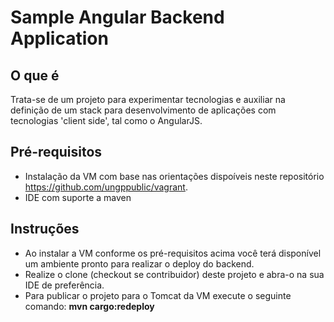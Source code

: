 Sample Angular Backend Application
==================================

## O que é  
Trata-se de um projeto para experimentar tecnologias e auxiliar na definição de um stack para desenvolvimento de
 aplicações com tecnologias 'client side', tal como o AngularJS.  
 
## Pré-requisitos  
 - Instalação da VM com base nas orientações dispoíveis neste repositório https://github.com/ungppublic/vagrant.  
 - IDE com suporte a maven
  
## Instruções  
- Ao instalar a VM conforme os pré-requisitos acima você terá disponível um ambiente pronto para realizar o deploy do backend.  
- Realize o clone (checkout se contribuidor) deste projeto e abra-o na sua IDE de preferência.  
- Para publicar o projeto para o Tomcat da VM execute o seguinte comando: __mvn cargo:redeploy__  
 







